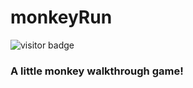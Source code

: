 # monkeyRun

![visitor badge](https://visitor-badge.glitch.me/badge?page_id=somePythonProgrammer.monkeyRun)

### A little monkey walkthrough game!
